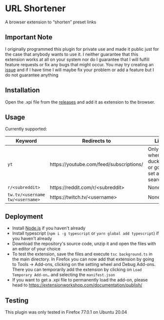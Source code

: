 # URL Shortener
A browser extension to “shorten” preset links
## Important Note
I originally programmed this plugin for private use and made it public just for the case that anybody wants to use it. I neither guarantee that this extension works at all on your system nor do I guarantee that I will fulfill feature requests or fix any bugs that might occur. You may try creating an [issue](https://github.com/TrojanerHD/Shortener/issues) and if I have time I will maybe fix your problem or add a feature but I do not guarantee anything 
## Installation
Open the .xpi file from the [releases](https://github.com/TrojanerHD/Shortener/releases) and add it as extension to the browser.
## Usage
Currently supported:

Keyword | Redirects to | Limitations
--- | --- | ---
`yt` | https://<!---->youtube.com/feed/subscriptions/ | Only available when duckduckgo.com or google.com is set as default search engine
`r/<subreddit>` | https://<!---->reddit.com/r/\<subreddit> | None 
`tw.tv/<username`<br>`tw/<username>` | https://<!---->twitch.tv/\<username> | None 
## Deployment
- Install [Node.js](https://nodejs.org/en/) if you haven't already
- Install typescript (`npm i -g typescript` or `yarn global add typescript`) if you haven't already
- Download the repository's source code, unzip it and open the files with an editor of your choice
- To test the extension, save the files and execute `tsc background.ts` in the main directory. In Firefox you can now add that extension by going to Tools -> Add-ons, clicking on the setting wheel and Debug Add-ons. There you can temporarily add the extension by clicking on `Load Temporary Add-on…` and selecting the `manifest.json`
- If you want to get a .xpi file to permanently load the add-on, please head to https://extensionworkshop.com/documentation/publish/
## Testing
This plugin was only tested in Firefox 77.0.1 on Ubuntu 20.04

